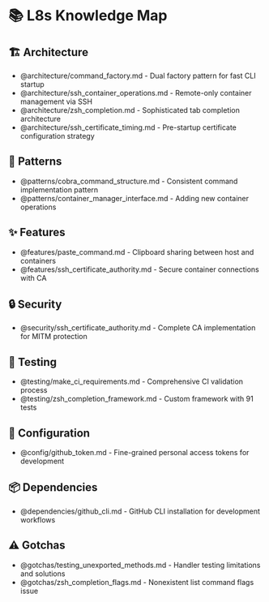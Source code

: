 # 📚 L8s Knowledge Map

## 🏗️ Architecture

- @architecture/command_factory.md - Dual factory pattern for fast CLI startup
- @architecture/ssh_container_operations.md - Remote-only container management via SSH
- @architecture/zsh_completion.md - Sophisticated tab completion architecture
- @architecture/ssh_certificate_timing.md - Pre-startup certificate configuration strategy

## 📐 Patterns

- @patterns/cobra_command_structure.md - Consistent command implementation pattern
- @patterns/container_manager_interface.md - Adding new container operations

## ✨ Features

- @features/paste_command.md - Clipboard sharing between host and containers
- @features/ssh_certificate_authority.md - Secure container connections with CA

## 🔒 Security

- @security/ssh_certificate_authority.md - Complete CA implementation for MITM protection

## 🧪 Testing

- @testing/make_ci_requirements.md - Comprehensive CI validation process
- @testing/zsh_completion_framework.md - Custom framework with 91 tests

## 🔧 Configuration

- @config/github_token.md - Fine-grained personal access tokens for development

## 📦 Dependencies

- @dependencies/github_cli.md - GitHub CLI installation for development workflows

## ⚠️ Gotchas

- @gotchas/testing_unexported_methods.md - Handler testing limitations and solutions
- @gotchas/zsh_completion_flags.md - Nonexistent list command flags issue
